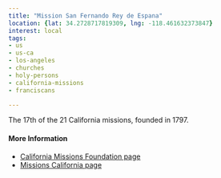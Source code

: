 ```yaml
---
title: "Mission San Fernando Rey de Espana"
location: {lat: 34.2728717819309, lng: -118.461632373847}
interest: local
tags:
- us
- us-ca
- los-angeles
- churches
- holy-persons
- california-missions
- franciscans

---
```



The 17th of the 21 California missions, founded in 1797.

#### More Information

* [California Missions Foundation page](https://californiamissionsfoundation.org/mission-san-fernando/)
* [Missions California page](https://www.missionscalifornia.com/missions/san-fernando-rey-de-espana/)





